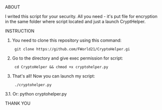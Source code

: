 ABOUT		       

I writed this script for your security.
All you need - it's put file for encryption
in the same folder where script located and
just a launch CryptHelper.




INSTRUCTION		

1. You need to clone this repository using this command:
		
		git clone https://github.com/FWorld21/CryptoHelper.gi

2. Go to the directory and give exec permission for script:
		
		cd CryptoHelper && chmod +x cryptohelper.py

3. That's all! Now you can launch my script:
		
		./cryptohelper.py
   
3.1. Or:
    python cryptohelper.py




THANK YOU		
